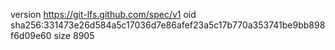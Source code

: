 version https://git-lfs.github.com/spec/v1
oid sha256:331473e26d584a5c17036d7e86afef23a5c17b770a353741be9bb898f6d09e60
size 8905
